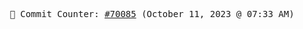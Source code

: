 <p align="center">
    <samp>
        📮 Commit Counter: <a href="https://github.com/Javascript-void0/Javascript-void0/commits/main">#70085</a> (October 11, 2023 @ 07:33 AM)
    </samp>
</p>